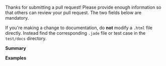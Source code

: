 Thanks for submitting a pull request! Please provide enough information so that others can review your pull request. The two fields below are mandatory.

If you're making a change to documentation, do **not** modify a `.html` file directly. Instead find the corresponding `.jade` file or test case in the `test/docs` directory.

**Summary**

<!-- Explain the **motivation** for making this change. What problem does the pull request solve? -->

**Examples**

<!-- If this code fixes a bug or adds a new feature, provide an example demonstrating the change, unless you added a test. -->
